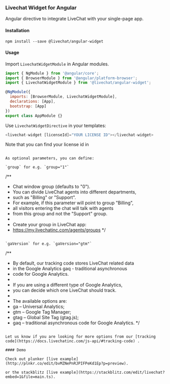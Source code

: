 ### Livechat Widget for Angular

Angular directive to integrate LiveChat with your single-page app.

#### Installation

`npm install --save @livechat/angular-widget`

#### Usage

Import `LivechatWidgetModule` in Angular modules.

```js
import { NgModule } from '@angular/core';
import { BrowserModule } from '@angular/platform-browser';
import { LivechatWidgetModule } from '@livechat/angular-widget';

@NgModule({
  imports: [BrowserModule, LivechatWidgetModule],
  declarations: [App],
  bootstrap: [App]
})
export class AppModule {}
```

Use `LivechatWidgetDirective` in your templates:

```js
<livechat-widget [licenseId]="YOUR LICENSE ID"></livechat-widget>
```
Note that you can find your license id in 
```
  
As optional parameters, you can define:

`group` for e.g. `group="1"`

```
/**
 * Chat window group (defaults to "0").
 * You can divide LiveChat agents into different departments,
 * such as "Billing" or "Support".
 * For example, if this parameter will point to group "Billing",
 * all visitors entering the chat will talk with agents
 * from this group and not the "Support" group.
 *
 * Create your group in LiveChat app:
 * https://my.livechatinc.com/agents/groups
 */
```

`gaVersion` for e.g. `gaVersion="gtm"`

```
/**
 * By default, our tracking code stores LiveChat related data
 * in the Google Analytics gaq - traditional asynchronous
 * code for Google Analytics.
 *
 * If you are using a different type of Google Analytics,
 * you can decide which one LiveChat should track.
 *
 * The available options are:
 * ga – Universal Analytics;
 * gtm – Google Tag Manager;
 * gtag – Global Site Tag (gtag.js);
 * gaq – traditional asynchronous code for Google Analytics.
 */
```

Let us know if you are looking for more options from our [tracking code](https://docs.livechatinc.com/js-api/#tracking-code) .

#### Demo

Check out plunker [live example](http://plnkr.co/edit/bvMZNePnRJPIFPeKd1Ep?p=preview).

or the stackblitz [live example](https://stackblitz.com/edit/livechat?embed=1&file=main.ts).
